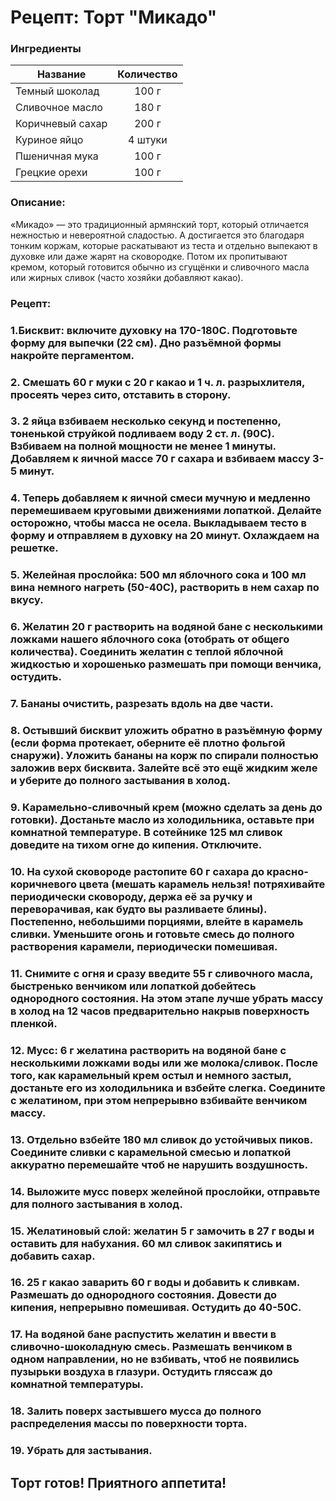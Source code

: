 # Рецепт: Торт "Микадо"

### Ингредиенты
| Название        	| Количество    |
| -------------   	|:-------------:|
| Темный шоколад  	| 100 г 		|
| Сливочное масло 	| 180 г      	|
| Коричневый сахар	| 200 г     	|
| Куриное яйцо		| 4 штуки     	|
| Пшеничная мука	| 100 г      	|
| Грецкие орехи 	| 100 г     	|

### Описание:
«Микадо» — это традиционный армянский торт, который отличается нежностью и невероятной сладостью. А достигается это благодаря тонким коржам, которые раскатывают из теста и отдельно выпекают в духовке или даже жарят на сковородке. Потом их пропитывают кремом, который готовится обычно из сгущёнки и сливочного масла или жирных сливок (часто хозяйки добавляют какао).

### Рецепт:
### 1.Бисквит: включите духовку на 170-180С. Подготовьте форму для выпечки (22 см). Дно разъёмной формы накройте пергаментом.
### 2. Смешать 60 г муки с 20 г какао и 1 ч. л. разрыхлителя, просеять через сито, отставить в сторону.
### 3. 2 яйца взбиваем несколько секунд и постепенно, тоненькой струйкой подливаем воду 2 ст. л. (90С). Взбиваем на полной мощности не менее 1 минуты. Добавляем к яичной массе 70 г сахара и взбиваем массу 3-5 минут.
### 4. Теперь добавляем к яичной смеси мучную и медленно перемешиваем круговыми движениями лопаткой. Делайте осторожно, чтобы масса не осела. Выкладываем тесто в форму и отправляем в духовку на 20 минут. Охлаждаем на решетке.
### 5. Желейная прослойка: 500 мл яблочного сока и 100 мл вина немного нагреть (50-40С), растворить в нем сахар по вкусу.
### 6. Желатин 20 г растворить на водяной бане с несколькими ложками нашего яблочного сока (отобрать от общего количества). Соединить желатин с теплой яблочной жидкостью и хорошенько размешать при помощи венчика, остудить.
### 7. Бананы очистить, разрезать вдоль на две части.
### 8. Остывший бисквит уложить обратно в разъёмную форму (если форма протекает, оберните её плотно фольгой снаружи). Уложить бананы на корж по спирали полностью заложив верх бисквита. Залейте всё это ещё жидким желе и уберите до полного застывания в холод.
### 9. Карамельно-сливочный крем (можно сделать за день до готовки). Достаньте масло из холодильника, оставьте при комнатной температуре. В сотейнике 125 мл сливок доведите на тихом огне до кипения. Отключите.
### 10. На сухой сковороде растопите 60 г сахара до красно-коричневого цвета (мешать карамель нельзя! потряхивайте периодически сковороду, держа её за ручку и переворачивая, как будто вы разливаете блины). Постепенно, небольшими порциями, влейте в карамель сливки. Уменьшите огонь и готовьте смесь до полного растворения карамели, периодически помешивая.
### 11. Снимите с огня и сразу введите 55 г сливочного масла, быстренько венчиком или лопаткой добейтесь однородного состояния. На этом этапе лучше убрать массу в холод на 12 часов предварительно накрыв поверхность пленкой.
### 12. Мусс: 6 г желатина растворить на водяной бане с несколькими ложками воды или же молока/сливок. После того, как карамельный крем остыл и немного застыл, достаньте его из холодильника и взбейте слегка. Соедините с желатином, при этом непрерывно взбивайте венчиком массу.
### 13. Отдельно взбейте 180 мл сливок до устойчивых пиков. Соедините сливки с карамельной смесью и лопаткой аккуратно перемешайте чтоб не нарушить воздушность.
### 14. Выложите мусс поверх желейной прослойки, отправьте для полного застывания в холод.
### 15. Желатиновый слой: желатин 5 г замочить в 27 г воды и оставить для набухания. 60 мл сливок закипятись и добавить сахар.
### 16. 25 г какао заварить 60 г воды и добавить к сливкам. Размешать до однородного состояния. Довести до кипения, непрерывно помешивая. Остудить до 40-50С.
### 17. На водяной бане распустить желатин и ввести в сливочно-шоколадную смесь. Размешать венчиком в одном направлении, но не взбивать, чтоб не появились пузырьки воздуха в глазури. Остудить гляссаж до комнатной температуры.
### 18. Залить поверх застывшего мусса до полного распределения массы по поверхности торта.
### 19. Убрать для застывания.

## Торт готов! Приятного аппетита!